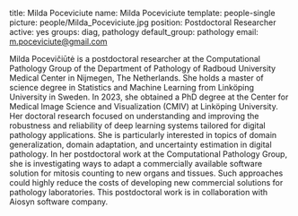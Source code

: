 title: Milda Poceviciute
name: Milda Poceviciute
template: people-single
picture: people/Milda_Poceviciute.jpg
position: Postdoctoral Researcher
active: yes
groups: diag, pathology
default_group: pathology
email: m.poceviciute@gmail.com

Milda Pocevičiūtė is a postdoctoral researcher at the Computational Pathology Group of the Department of Pathology of Radboud University Medical Center in Nijmegen, The Netherlands. She holds a master of science degree in Statistics and Machine Learning from Linköping University in Sweden. In 2023, she obtained a PhD degree at the Center for Medical Image Science and Visualization (CMIV) at Linköping University. Her doctoral research focused on understanding and improving the robustness and reliability of deep learning systems tailored for digital pathology applications. She is particularly interested in topics of domain generalization, domain adaptation, and uncertainty estimation in digital pathology. In her postdoctoral work at the Computational Pathology Group, she is investigating ways to adapt a commercially available software solution for mitosis counting to new organs and tissues. Such approaches could highly reduce the costs of developing new commercial solutions for pathology laboratories. This postdoctoral work is in collaboration with Aiosyn software company.